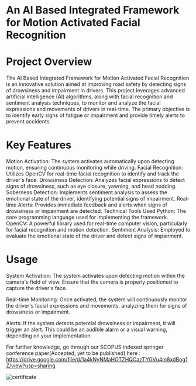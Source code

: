 # An AI Based Integrated Framework for Motion Activated Facial Recognition
# Project Overview
The AI Based Integrated Framework for Motion Activated Facial Recognition is an innovative solution aimed at improving road safety by detecting signs of drowsiness and impairment in drivers. This project leverages advanced artificial intelligence (AI) algorithms, along with facial recognition and sentiment analysis techniques, to monitor and analyze the facial expressions and movements of drivers in real-time. The primary objective is to identify early signs of fatigue or impairment and provide timely alerts to prevent accidents.

# Key Features
Motion Activation: The system activates automatically upon detecting motion, ensuring continuous monitoring while driving.
Facial Recognition: Utilizes OpenCV for real-time facial recognition to identify and track the driver's face.
Drowsiness Detection: Analyzes facial expressions to detect signs of drowsiness, such as eye closure, yawning, and head nodding.
Soberness Detection: Implements sentiment analysis to assess the emotional state of the driver, identifying potential signs of impairment.
Real-time Alerts: Provides immediate feedback and alerts when signs of drowsiness or impairment are detected.
Technical Tools Used
Python: The core programming language used for implementing the framework.
OpenCV: A powerful library used for real-time computer vision, particularly for facial recognition and motion detection.
Sentiment Analysis: Employed to evaluate the emotional state of the driver and detect signs of impairment.

# Usage
System Activation: The system activates upon detecting motion within the camera's field of view. Ensure that the camera is properly positioned to capture the driver's face.

Real-time Monitoring: Once activated, the system will continuously monitor the driver's facial expressions and movements, analyzing them for signs of drowsiness or impairment.

Alerts: If the system detects potential drowsiness or impairment, it will trigger an alert. This could be an audible alarm or a visual warning, depending on your implementation.


For further knowledge, go through our SCOPUS indexed springer conference paper(Accepted, yet to be published) here : https://drive.google.com/file/d/1a4kNyNMaHOTZHQCazTYGVu4m8xdBog1Z/view?usp=sharing

![certificate](https://github.com/user-attachments/assets/f80691c2-e8f3-4930-9eff-66c6437ae6bb)
